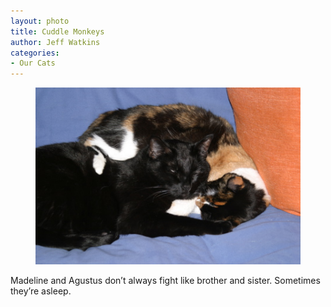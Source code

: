 ```yaml
---
layout: photo
title: Cuddle Monkeys
author: Jeff Watkins
categories:
- Our Cats
---
```


<figure><img class="photo" src="/photos/2005-11-05-17-21-37.jpg"></figure>

Madeline and Agustus don’t always fight like brother and sister. Sometimes
they’re asleep.

